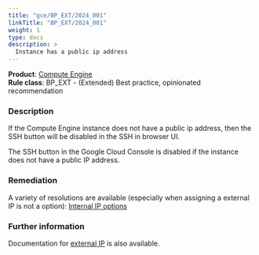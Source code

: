 ```yaml
---
title: "gce/BP_EXT/2024_001"
linkTitle: "BP_EXT/2024_001"
weight: 1
type: docs
description: >
  Instance has a public ip address
---
```


**Product**: [Compute Engine](https://cloud.google.com/compute)\
**Rule class**: BP_EXT - (Extended) Best practice, opinionated recommendation

### Description

If the Compute Engine instance does not have a public ip address, then
the SSH button will be disabled in the SSH in browser UI.

The SSH button in the Google Cloud Console is disabled if the instance
does not have a public IP address.

### Remediation
A variety of resolutions are available (especially when assigning a external IP
is not a option): [Internal IP
options](https://cloud.google.com/compute/docs/connect/ssh-internal-ip)

### Further information
Documentation for [external
IP](https://cloud.google.com/compute/docs/instances/connecting-advanced#sshbetweeninstances)
is also available.
